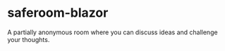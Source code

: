# saferoom-blazor
A partially anonymous room where you can discuss ideas and challenge your thoughts.
